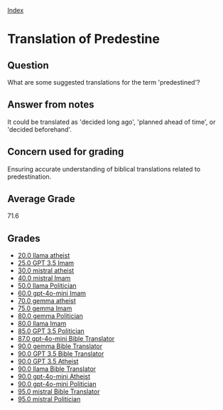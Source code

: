 
[Index](../index.md)
# Translation of Predestine
## Question
What are some suggested translations for the term 'predestined'?

## Answer from notes
It could be translated as 'decided long ago', 'planned ahead of time', or 'decided beforehand'.

## Concern used for grading
Ensuring accurate understanding of biblical translations related to predestination.

## Average Grade
71.6

## Grades
 * [20.0 llama atheist](../answers/llama_atheist/Translation_of_Predestine.md)
 * [25.0 GPT 3.5 Imam](../answers/GPT_3.5_Imam/Translation_of_Predestine.md)
 * [30.0 mistral atheist](../answers/mistral_atheist/Translation_of_Predestine.md)
 * [40.0 mistral Imam](../answers/mistral_Imam/Translation_of_Predestine.md)
 * [50.0 llama Politician](../answers/llama_Politician/Translation_of_Predestine.md)
 * [60.0 gpt-4o-mini Imam](../answers/gpt-4o-mini_Imam/Translation_of_Predestine.md)
 * [70.0 gemma atheist](../answers/gemma_atheist/Translation_of_Predestine.md)
 * [75.0 gemma Imam](../answers/gemma_Imam/Translation_of_Predestine.md)
 * [80.0 gemma Politician](../answers/gemma_Politician/Translation_of_Predestine.md)
 * [80.0 llama Imam](../answers/llama_Imam/Translation_of_Predestine.md)
 * [85.0 GPT 3.5 Politician](../answers/GPT_3.5_Politician/Translation_of_Predestine.md)
 * [87.0 gpt-4o-mini Bible Translator](../answers/gpt-4o-mini_Bible_Translator/Translation_of_Predestine.md)
 * [90.0 gemma Bible Translator](../answers/gemma_Bible_Translator/Translation_of_Predestine.md)
 * [90.0 GPT 3.5 Bible Translator](../answers/GPT_3.5_Bible_Translator/Translation_of_Predestine.md)
 * [90.0 GPT 3.5 Atheist](../answers/GPT_3.5_Atheist/Translation_of_Predestine.md)
 * [90.0 llama Bible Translator](../answers/llama_Bible_Translator/Translation_of_Predestine.md)
 * [90.0 gpt-4o-mini Atheist](../answers/gpt-4o-mini_Atheist/Translation_of_Predestine.md)
 * [90.0 gpt-4o-mini Politician](../answers/gpt-4o-mini_Politician/Translation_of_Predestine.md)
 * [95.0 mistral Bible Translator](../answers/mistral_Bible_Translator/Translation_of_Predestine.md)
 * [95.0 mistral Politician](../answers/mistral_Politician/Translation_of_Predestine.md)
